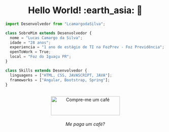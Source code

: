 <h1 align= "center"><b>Hello World! :earth_asia:  🖖 </b></h1>

```js
import Desenvolvedor from "LcamargodaSilva";

class SobreMim extends Desenvolvedor {
  nome = "Lucas Camargo da Silva";
  idade = "28 anos";
  experiencia = "1 ano de estágio de TI na FozPrev - Foz Previdência";
  openToWork = True;
  local = "Foz do Iguaçu PR";
}

class Skills extends Desenvolvedor {
  linguagens = ["HTML, CSS, JAVASCRIPT, JAVA"];
  frameworks = ["Angular, Bootstrap, Spring"];
}
```

<div align="center">
  <a href="https://pixmeacoffee.vercel.app/lcamargodasilva" target="_blank">
    <img src="https://pixmeacoffee.vercel.app/logo-blue.svg" alt="Compre-me um café" style="height: 60px !important; width: 217px !important; border: 5px solid white; border-radius: 5px; margin-top: 10px;">
  </a>
  <p><i>Me paga um café?</i></p>
</div>
